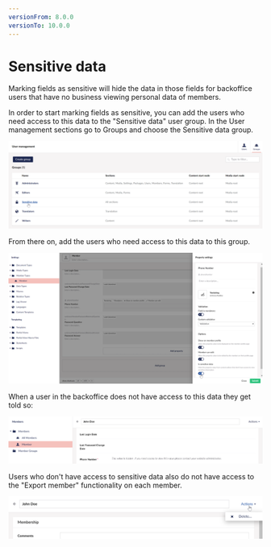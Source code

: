 ```yaml
---
versionFrom: 8.0.0
versionTo: 10.0.0
---
```


# Sensitive data

Marking fields as sensitive will hide the data in those fields for backoffice users that have no business viewing personal data of members.

In order to start marking fields as sensitive, you can add the users who need access to this data to the "Sensitive data" user group. In the User management sections go to Groups and choose the Sensitive data group.

![Sensitive data user group](images/sensitive-data-user-group-v8.png)

From there on, add the users who need access to this data to this group.

![Update member type](images/update-member-type-v8.png)

When a user in the backoffice does not have access to this data they get told so:

![Sensitive data hidden](images/sensitive-data-hidden-v8.png)

Users who don't have access to sensitive data also do not have access to the "Export member" functionality on each member.

![Export member](images/export-member-v8.png)
